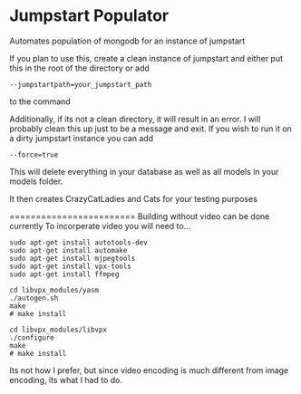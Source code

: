 Jumpstart Populator
=========================
Automates population of mongodb for an instance of jumpstart

If you plan to use this, create a clean instance of jumpstart and either put this in the root of the directory or add 
```
--jumpstartpath=your_jumpstart_path
```
to the command

Additionally, if its not a clean directory, it will result in an error. I will probably clean this up just to be a message and exit.
If you wish to run it on a dirty jumpstart instance you can add
```
--force=true
```
This will delete everything in your database as well as all models in your models folder.

It then creates CrazyCatLadies and Cats for your testing purposes


========================
Building without video can be done currently
To incorperate video you will need to...
```
sudo apt-get install autotools-dev
sudo apt-get install automake
sudo apt-get install mjpegtools
sudo apt-get install vpx-tools
sudo apt-get install ffmpeg

cd libvpx_modules/yasm
./autogen.sh
make
# make install

cd libvpx_modules/libvpx
./configure
make
# make install

```

Its not how I prefer, but since video encoding is much different from image encoding, its what I had to do.
